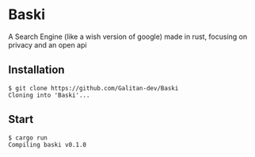 # Baski
A Search Engine (like a wish version of google) made in rust, focusing on privacy and an open api

## Installation

```sh-session
$ git clone https://github.com/Galitan-dev/Baski
Cloning into 'Baski'...
```

## Start

```sh-session
$ cargo run
Compiling baski v0.1.0 
```